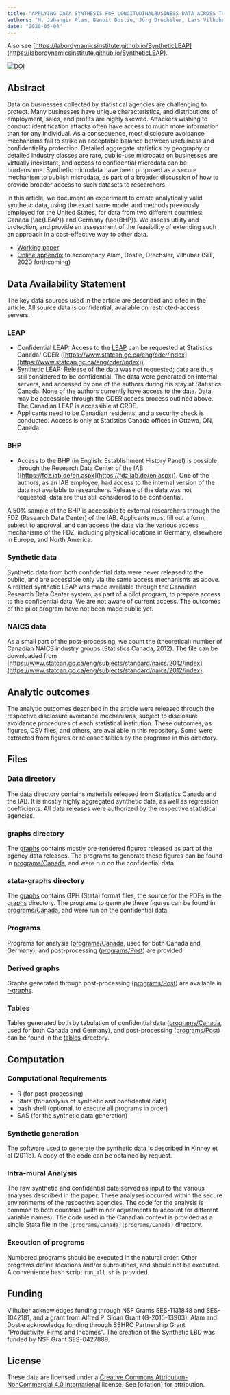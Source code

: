 ```yaml
---
title: "APPLYING DATA SYNTHESIS FOR LONGITUDINALBUSINESS DATA ACROSS THREE COUNTRIES"
authors: "M. Jahangir Alam, Benoit Dostie, Jörg Drechsler, Lars Vilhuber"
date: "2020-05-04"
---
```


Also see [https://labordynamicsinstitute.github.io/SyntheticLEAP](https://labordynamicsinstitute.github.io/SyntheticLEAP).

[![DOI](https://zenodo.org/badge/DOI/10.5281/zenodo.3785744.svg)](https://doi.org/10.5281/zenodo.3785744)


## Abstract

Data on businesses collected by statistical agencies are challenging to protect. Many businesses have unique characteristics, and distributions of employment, sales, and profits are highly skewed. Attackers wishing to conduct identification attacks often have access to much more information than for any individual. As a consequence, most disclosure avoidance mechanisms  fail to strike an acceptable balance between usefulness and confidentiality protection. Detailed aggregate statistics by geography or detailed industry classes  are rare, public-use microdata on businesses are virtually inexistant, and access to confidential microdata can be burdensome. 
Synthetic microdata have been proposed as a secure mechanism to publish microdata, as part of a broader discussion of how  to provide broader access to such datasets to researchers.

In this article, we document an experiment to create analytically valid synthetic data, using the exact same model and methods previously employed for the United States, for data from two different countries: Canada (\ac{LEAP}) and Germany (\ac{BHP}). We assess utility and protection, and provide an assessment of the feasibility of extending such an approach in a cost-effective way to other data.

- [Working paper](pdfs/AlamDostieDrechslerVilhuber_20200504.pdf)
- [Online appendix](pdfs/AlamDostieDrechslerVilhuber-online-appendix.pdf) to accompany Alam, Dostie, Drechsler, Vilhuber (SiT, 2020 forthcoming)


## Data Availability Statement

The key data sources used in the article are described and cited in the article. All source data is confidential, available on restricted-access servers.


### LEAP

- Confidential LEAP: Access to the [LEAP](https://www.statcan.gc.ca/eng/cder/data#a6) can be requested at Statistics Canada/ CDER ([https://www.statcan.gc.ca/eng/cder/index](https://www.statcan.gc.ca/eng/cder/index)). 
 - Synthetic LEAP: Release of the data was not requested; data are thus still considered to be confidential. The data were generated on internal servers, and accessed by one of the authors during his stay at Statistics Canada. None of the authors currently have access to the data. Data may be accessible through the CDER access process outlined above. The Canadian LEAP is accessible at CRDE. 
 - Applicants need to be Canadian residents, and a security check is conducted. Access is only at Statistics Canada offices in Ottawa, ON, Canada.

### BHP

- Access to the BHP (in English: Establishment History Panel) is possible through the Research Data Center of the IAB ([https://fdz.iab.de/en.aspx](https://fdz.iab.de/en.aspx)). One of the authors, as an IAB employee, had access to the internal version of the data not available to researchers. Release of the data was not requested; data are thus still considered to be confidential.

A 50% sample of the BHP is accessible to external researchers through the FDZ (Research Data Center) of the IAB. Applicants must fill out a form, subject to approval, and can access the data via the various access mechanisms of the FDZ, including physical locations in Germany, elsewhere in Europe, and North America.

### Synthetic data

Synthetic data from both confidential data were never released to the public, and are accessible only via the same access mechanisms as above. A related synthetic LEAP was made available through the Canadian Research Data Center system, as part of a pilot program, to prepare access to the confidential data. We are not aware of current access. The outcomes of the pilot program have not been made public yet.


### NAICS data

As a small part of the post-processing, we count the (theoretical) number of Canadian NAICS industry groups (Statistics Canada, 2012). The file can be downloaded from [https://www.statcan.gc.ca/eng/subjects/standard/naics/2012/index](https://www.statcan.gc.ca/eng/subjects/standard/naics/2012/index).


## Analytic outcomes

The analytic outcomes described in the article were released through the respective disclosure avoidance mechanisms, subject to disclosure avoidance procedures of each statistical institution. These outcomes, as figures, CSV files, and others, are available in this repository. Some were extracted from figures or released tables by the programs in this directory.

## Files 

### Data directory

The [data](data/README.md) directory contains materials released from Statistics Canada and the IAB. It is mostly highly aggregated synthetic data, as well as regression coefficients. All data releases were authorized by the respective statistical agencies.

### graphs directory

The [graphs](graphs/) contains mostly pre-rendered figures released as part of the agency data releases.  The programs to generate these figures can be found in [programs/Canada](programs/Canada), and were run on the confidential data.



### stata-graphs directory

The [graphs](graphs/) contains   GPH (Stata) format files, the source for the PDFs in the [graphs](graphs/) directory. The programs to generate these figures can be found in [programs/Canada](programs/Canada), and were run on the confidential data.



### Programs

Programs for analysis ([programs/Canada](programs/Canada), used for both Canada and Germany), and post-processing ([programs/Post](programs/Post)) are provided.


### Derived graphs

Graphs generated through post-processing ([programs/Post](programs/Post)) are available in [r-graphs](r-graphs/). 



### Tables

Tables generated both by tabulation of confidential data ([programs/Canada](programs/Canada), used for both Canada and Germany), and post-processing ([programs/Post](programs/Post))  can be found in the [tables](tables/) directory.


## Computation

### Computational Requirements

- R (for post-processing)
- Stata (for analysis of synthetic and confidential data)
- bash shell (optional, to execute all programs in order)
- SAS (for the synthetic data generation)

### Synthetic generation

The software used to generate the synthetic data is described in Kinney et al (2011b). A copy of the code can be obtained by request.

### Intra-mural Analysis

The raw synthetic and confidential data served as input to the various analyses described in the paper. These analyses occurred within the secure environments of the respective agencies. The code for the analysis is common to both countries (with minor adjustments to account for different variable names). The code used in the Canadian context is provided as a single Stata file in the `[programs/Canada](programs/Canada)` directory.



### Execution of programs

Numbered programs should be executed in the natural order. Other programs define locations and/or subroutines, and should not be executed. A convenience bash script `run_all.sh` is provided.

## Funding

Vilhuber acknowledges funding through NSF Grants SES-1131848 and SES-1042181, and a grant from Alfred P. Sloan Grant (G-2015-13903). Alam and Dostie acknowledge funding through SSHRC Partnership Grant "Productivity, Firms and Incomes". The creation of the Synthetic LBD  was funded by NSF Grant SES-0427889.


## License

These data are licensed under a [Creative Commons Attribution-NonCommercial 4.0 International](https://creativecommons.org/licenses/by-nc/4.0/) license. See [citation] for attribution.




